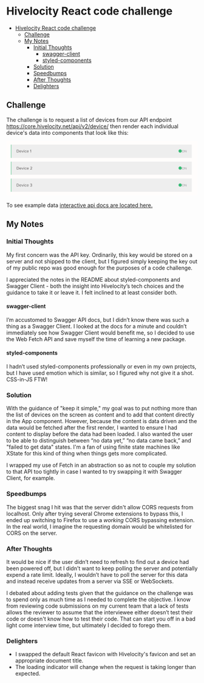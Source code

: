 # Hivelocity React code challenge

- [Hivelocity React code challenge](#hivelocity-react-code-challenge)
  - [Challenge](#challenge)
  - [My Notes](#my-notes)
    - [Initial Thoughts](#initial-thoughts)
      - [swagger-client](#swagger-client)
      - [styled-components](#styled-components)
    - [Solution](#solution)
    - [Speedbumps](#speedbumps)
    - [After Thoughts](#after-thoughts)
    - [Delighters](#delighters)

## Challenge

The challenge is to request a list of devices from our API endpoint https://core.hivelocity.net/api/v2/device/ then render each individual device's data into components that look like this:

<img src="example.png"/>

To see example data [interactive api docs are located here.](https://api-docs.hivelocity.net/openapi)

## My Notes

### Initial Thoughts

My first concern was the API key. Ordinarily, this key would be stored on a server and not shipped to the client, but I figured simply keeping the key out of my public repo was good enough for the purposes of a code challenge.

I appreciated the notes in the README about styled-components and Swagger Client - both the insight into Hivelocity’s tech choices and the guidance to take it or leave it. I felt inclined to at least consider both.

#### swagger-client

I’m accustomed to Swagger API docs, but I didn’t know there was such a thing as a Swagger Client. I looked at the docs for a minute and couldn’t immediately see how Swagger Client would benefit me, so I decided to use the Web Fetch API and save myself the time of learning a new package.

#### styled-components

I hadn’t used styled-components professionally or even in my own projects, but I have used emotion which is similar, so I figured why not give it a shot. CSS-in-JS FTW!

### Solution

With the guidance of "keep it simple," my goal was to put nothing more than the list of devices on the screen as content and to add that content directly in the App component. However, because the content is data driven and the data would be fetched after the first render, I wanted to ensure I had content to display before the data had been loaded. I also wanted the user to be able to distinguish between “no data yet,” “no data came back,” and "failed to get data" states. I'm a fan of using finite state machines like XState for this kind of thing when things gets more complicated.

I wrapped my use of Fetch in an abstraction so as not to couple my solution to that API too tightly in case I wanted to try swapping it with Swagger Client, for example.

### Speedbumps

The biggest snag I hit was that the server didn't allow CORS requests from localhost. Only after trying several Chrome extensions to bypass this, I ended up switching to Firefox to use a _working_ CORS bypassing extension. In the real world, I imagine the requesting domain would be whitelisted for CORS on the server.

### After Thoughts

It would be nice if the user didn’t need to refresh to find out a device had been powered off, but I didn't want to keep polling the server and potentially expend a rate limit. Ideally, I wouldn’t have to poll the server for this data and instead receive updates from a server via SSE or WebSockets.

I debated about adding tests given that the guidance on the challenge was to spend only as much time as I needed to complete the objective. I know from reviewing code submissions on my current team that a lack of tests allows the reviewer to assume that the interviewee either doesn’t test their code or doesn't know how to test their code. That can start you off in a bad light come interview time, but ultimately I decided to forego them.

### Delighters

- I swapped the default React favicon with Hivelocity's favicon and set an appropriate document title.
- The loading indicator will change when the request is taking longer than expected.
